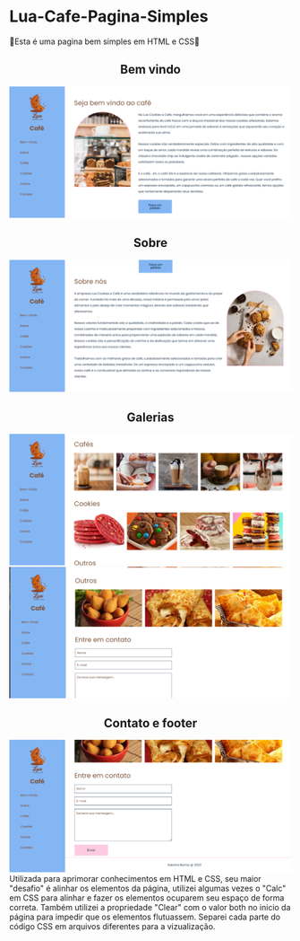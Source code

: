 # Lua-Cafe-Pagina-Simples
🍪Esta é uma pagina bem simples em HTML e CSS🍪
<div align="center">
<h2>Bem vindo</h2>
<img src="1.png"  frameBorder="0"  allowFullScreen>
<h2>Sobre</h2>
<img src="2.png"  frameBorder="0"  allowFullScreen>
<h2>Galerias</h2>
<img src="3.png"  frameBorder="0"  allowFullScreen>
<img src="4.png"  frameBorder="0"  allowFullScreen>
<h2>Contato e footer</h2>
<img src="5.png"  frameBorder="0"  allowFullScreen>
</div>
 Utilizada para aprimorar conhecimentos em HTML e CSS, seu maior "desafio" é alinhar os elementos da página, utilizei algumas vezes o "Calc" em CSS para alinhar e fazer os elementos ocuparem seu espaço de forma correta. Também utilizei a propriedade "Clear" com o valor both no inicio da página para impedir que os elementos flutuassem. Separei cada parte do código CSS em arquivos diferentes para a vizualização.
